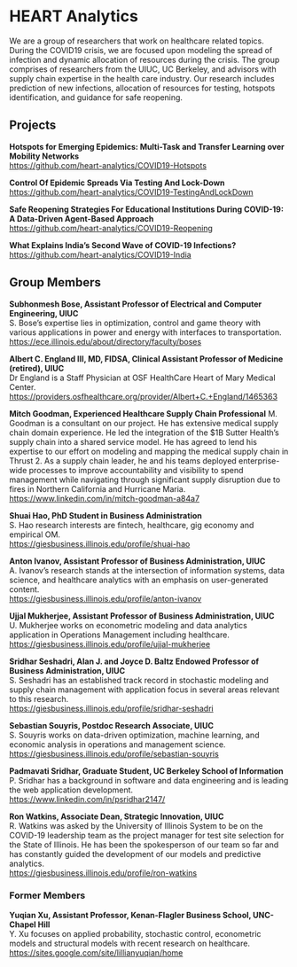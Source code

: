 
# HEART Analytics

We are a group of researchers that work on healthcare related topics. During the COVID19 crisis, we are focused upon modeling the spread of infection and dynamic allocation of resources during the crisis. The group comprises of researchers from the UIUC, UC Berkeley, and advisors with supply chain expertise in the health care industry. Our research includes prediction of new infections, allocation of resources for testing, hotspots identification, and guidance for safe reopening.

## Projects

**Hotspots for Emerging Epidemics: Multi-Task and Transfer Learning over Mobility Networks**  
https://github.com/heart-analytics/COVID19-Hotspots

**Control Of Epidemic Spreads Via Testing And Lock-Down**  
https://github.com/heart-analytics/COVID19-TestingAndLockDown

**Safe Reopening Strategies For Educational Institutions During COVID-19: A Data-Driven Agent-Based Approach**  
https://github.com/heart-analytics/COVID19-Reopening

**What Explains India’s Second Wave of COVID-19 Infections?**  
https://github.com/heart-analytics/COVID19-India

## Group Members

**Subhonmesh Bose, Assistant Professor of Electrical and Computer Engineering, UIUC**  
S. Bose’s expertise lies in optimization, control and game theory with various applications in power and energy with interfaces to transportation.  
https://ece.illinois.edu/about/directory/faculty/boses

**Albert C. England III, MD, FIDSA, Clinical Assistant Professor of Medicine (retired), UIUC**  
Dr England is a Staff Physician at OSF HealthCare Heart of Mary Medical Center.  
https://providers.osfhealthcare.org/provider/Albert+C.+England/1465363

**Mitch Goodman, Experienced Healthcare Supply Chain Professional**
M. Goodman is a consultant on our project. He has extensive medical supply chain domain experience. He led the integration of the $1B Sutter Health’s supply chain into a shared service model. He has agreed to lend his expertise to our effort on modeling and mapping the medical supply chain in Thrust 2. As a supply chain leader, he and his teams deployed enterprise-wide processes to improve accountability and visibility to spend management while navigating through significant supply disruption due to fires in Northern California and Hurricane Maria.  
https://www.linkedin.com/in/mitch-goodman-a84a7

**Shuai Hao, PhD Student in Business Administration**  
S. Hao research interests are fintech, healthcare, gig economy and empirical OM.  
https://giesbusiness.illinois.edu/profile/shuai-hao

**Anton Ivanov, Assistant Professor of Business Administration, UIUC**  
A. Ivanov’s research stands at the intersection of information systems, data science, and healthcare analytics with an emphasis on user-generated content.  
https://giesbusiness.illinois.edu/profile/anton-ivanov

**Ujjal Mukherjee, Assistant Professor of Business Administration, UIUC**  
U. Mukherjee works on econometric modeling and data analytics application in Operations Management including healthcare.  
https://giesbusiness.illinois.edu/profile/ujjal-mukherjee

**Sridhar Seshadri, Alan J. and Joyce D. Baltz Endowed Professor of Business Administration, UIUC**  
S. Seshadri has an established track record in stochastic modeling and supply chain management with application focus in several areas relevant to this research.  
https://giesbusiness.illinois.edu/profile/sridhar-seshadri

**Sebastian Souyris, Postdoc Research Associate, UIUC**  
S. Souyris works on data-driven optimization, machine learning, and economic analysis in operations and management science.  
https://giesbusiness.illinois.edu/profile/sebastian-souyris

**Padmavati Sridhar, Graduate Student, UC Berkeley School of Information**  
P. Sridhar has a background in software and data engineering and is leading the web application development.  
https://www.linkedin.com/in/psridhar2147/

**Ron Watkins, Associate Dean, Strategic Innovation, UIUC**  
R. Watkins was asked by the University of Illinois System to be on the COVID-19 leadership team as the project manager for test site selection for the State of Illinois. He has been the spokesperson of our team so far and has constantly guided the development of our models and predictive analytics.  
https://giesbusiness.illinois.edu/profile/ron-watkins

### Former Members

**Yuqian Xu, Assistant Professor, Kenan-Flagler Business School, UNC-Chapel Hill**  
Y. Xu focuses on applied probability, stochastic control, econometric models and structural models with recent research on healthcare.  
https://sites.google.com/site/lillianyuqian/home
